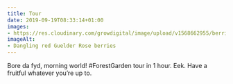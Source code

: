 ```yaml
---
title: Tour
date: 2019-09-19T08:33:14+01:00
images: 
- https://res.cloudinary.com/growdigital/image/upload/v1568662955/berries-366253A7.jpg
imageAlt: 
- Dangling red Guelder Rose berries
---
```


Bore da fyd, morning world! #ForestGarden tour in 1 hour. Eek. Have a fruitful whatever you’re up to.
